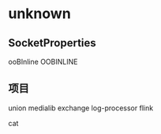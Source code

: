 # unknown

## SocketProperties

ooBInline OOBINLINE

## 项目

union medialib exchange log-processor flink

cat





